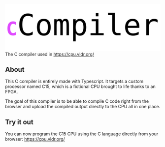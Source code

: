 ![CCompiler Logo](logo.svg)<br>
The C compiler used in https://cpu.vldr.org/

## About
This C compiler is entirely made with Typescript.
It targets a custom processor named C15, which is a fictional CPU brought to life thanks to an FPGA.

The goal of this compiler is to be able to compile C code right from the browser 
and upload the compiled output directly to the CPU all in one place. 

## Try it out
You can now program the C15 CPU using the C language directly from your browser: 
https://cpu.vldr.org/
